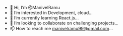- 👋 Hi, I’m @ManivelRamu
- 👀 I’m interested in Development, cloud...
- 🌱 I’m currently learning React.js...
- 💞️ I’m looking to collaborate on challenging  projects...
- 📫 How to reach me manivelramu99@gmail.com...

<!---
ManivelRamu/ManivelRamu is a ✨ special ✨ repository because its `README.md` (this file) appears on your GitHub profile.
You can click the Preview link to take a look at your changes.
--->
